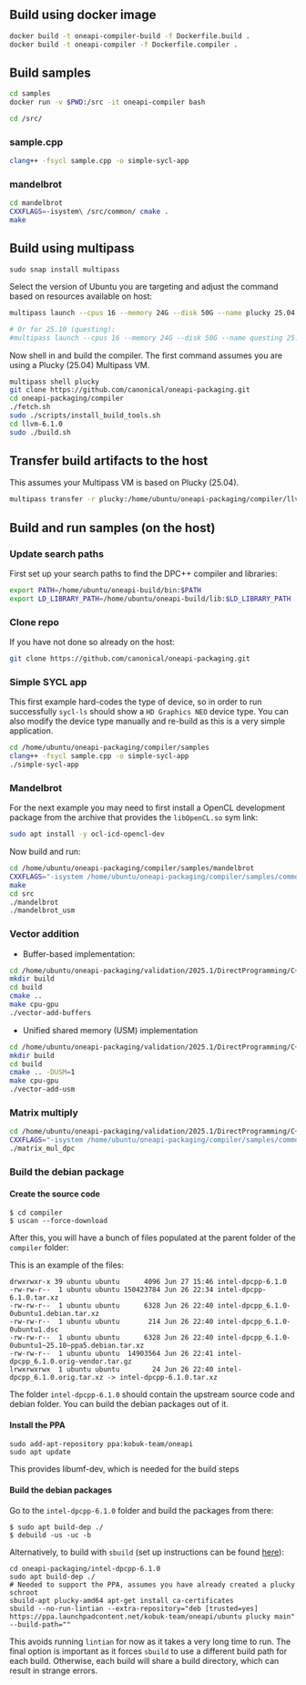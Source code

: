 Build using docker image
---

```bash
docker build -t oneapi-compiler-build -f Dockerfile.build .
docker build -t oneapi-compiler -f Dockerfile.compiler .
```

Build samples
---

```bash
cd samples
docker run -v $PWD:/src -it oneapi-compiler bash

cd /src/
```

### sample.cpp
```bash
clang++ -fsycl sample.cpp -o simple-sycl-app
```

### mandelbrot
```bash
cd mandelbrot
CXXFLAGS=-isystem\ /src/common/ cmake .
make
```

Build using multipass
---

```
sudo snap install multipass
```

Select the version of Ubuntu you are targeting and adjust the command based on resources available on host:

```bash
multipass launch --cpus 16 --memory 24G --disk 50G --name plucky 25.04

# Or for 25.10 (questing):
#multipass launch --cpus 16 --memory 24G --disk 50G --name questing 25.10
```

Now shell in and build the compiler. The first command assumes you are using a Plucky (25.04) Multipass VM.

```bash
multipass shell plucky
git clone https://github.com/canonical/oneapi-packaging.git
cd oneapi-packaging/compiler
./fetch.sh
sudo ./scripts/install_build_tools.sh
cd llvm-6.1.0
sudo ./build.sh
```

## Transfer build artifacts to the host

This assumes your Multipass VM is based on Plucky (25.04).

```bash
multipass transfer -r plucky:/home/ubuntu/oneapi-packaging/compiler/llvm-6.1.0/build /home/ubuntu/oneapi-build
```

## Build and run samples (on the host)

### Update search paths

First set up your search paths to find the DPC++ compiler and libraries:

```bash
export PATH=/home/ubuntu/oneapi-build/bin:$PATH
export LD_LIBRARY_PATH=/home/ubuntu/oneapi-build/lib:$LD_LIBRARY_PATH
```

### Clone repo

If you have not done so already on the host:

```bash
git clone https://github.com/canonical/oneapi-packaging.git
```

### Simple SYCL app

This first example hard-codes the type of device, so in order to run successfully `sycl-ls` should show a `HD Graphics NEO` device type. You can also modify the device type manually and re-build as this is a very simple application.

```bash
cd /home/ubuntu/oneapi-packaging/compiler/samples
clang++ -fsycl sample.cpp -o simple-sycl-app
./simple-sycl-app
```

### Mandelbrot

For the next example you may need to first install a OpenCL development package from the archive that provides the `libOpenCL.so` sym link:

```bash
sudo apt install -y ocl-icd-opencl-dev
```

Now build and run:

```bash
cd /home/ubuntu/oneapi-packaging/compiler/samples/mandelbrot
CXXFLAGS="-isystem /home/ubuntu/oneapi-packaging/compiler/samples/common" cmake .
make
cd src
./mandelbrot
./mandelbrot_usm
```

### Vector addition

* Buffer-based implementation:

```bash
cd /home/ubuntu/oneapi-packaging/validation/2025.1/DirectProgramming/C++SYCL/DenseLinearAlgebra/vector-add
mkdir build
cd build
cmake ..
make cpu-gpu
./vector-add-buffers
```

* Unified shared memory (USM) implementation

```bash
cd /home/ubuntu/oneapi-packaging/validation/2025.1/DirectProgramming/C++SYCL/DenseLinearAlgebra/vector-add
mkdir build
cd build
cmake .. -DUSM=1
make cpu-gpu
./vector-add-usm
```

### Matrix multiply

```bash
cd /home/ubuntu/oneapi-packaging/validation/2025.1/DirectProgramming/C++SYCL/DenseLinearAlgebra/matrix_mul
CXXFLAGS="-isystem /home/ubuntu/oneapi-packaging/compiler/samples/common" make all
./matrix_mul_dpc
```


### Build the debian package

#### Create the source code

```
$ cd compiler
$ uscan --force-download
```

After this, you will have a bunch of files populated at the parent folder of the `compiler` folder:

This is an example of the files:

```
drwxrwxr-x 39 ubuntu ubuntu      4096 Jun 27 15:46 intel-dpcpp-6.1.0
-rw-rw-r--  1 ubuntu ubuntu 150423784 Jun 26 22:34 intel-dpcpp-6.1.0.tar.xz
-rw-rw-r--  1 ubuntu ubuntu      6328 Jun 26 22:40 intel-dpcpp_6.1.0-0ubuntu1.debian.tar.xz
-rw-rw-r--  1 ubuntu ubuntu       214 Jun 26 22:40 intel-dpcpp_6.1.0-0ubuntu1.dsc
-rw-rw-r--  1 ubuntu ubuntu      6328 Jun 26 22:40 intel-dpcpp_6.1.0-0ubuntu1~25.10~ppa5.debian.tar.xz
-rw-rw-r--  1 ubuntu ubuntu  14903564 Jun 26 22:41 intel-dpcpp_6.1.0.orig-vendor.tar.gz
lrwxrwxrwx  1 ubuntu ubuntu        24 Jun 26 22:40 intel-dpcpp_6.1.0.orig.tar.xz -> intel-dpcpp-6.1.0.tar.xz
```

The folder `intel-dpcpp-6.1.0` should contain the upstream source code and debian folder. You can build the debian packages out of it.

#### Install the PPA
```
sudo add-apt-repository ppa:kobuk-team/oneapi
sudo apt update
```
This provides libumf-dev, which is needed for the build steps

#### Build the debian packages

Go to the `intel-dpcpp-6.1.0` folder and build the packages from there:

```
$ sudo apt build-dep ./
$ debuild -us -uc -b
```

Alternatively, to build with `sbuild` (set up instructions can be found [here](https://wiki.ubuntu.com/SimpleSbuild)):

```
cd oneapi-packaging/intel-dpcpp-6.1.0
sudo apt build-dep ./
# Needed to support the PPA, assumes you have already created a plucky schroot
sbuild-apt plucky-amd64 apt-get install ca-certificates
sbuild --no-run-lintian --extra-repository="deb [trusted=yes] https://ppa.launchpadcontent.net/kobuk-team/oneapi/ubuntu plucky main" --build-path=""
```

This avoids running `lintian` for now as it takes a very long time to run. The final option is important as it forces `sbuild` to use a different build path for each build. Otherwise, each build will share a build directory, which can result in strange errors.



